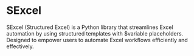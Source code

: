 # SExcel
SExcel (Structured Excel) is a Python library that streamlines Excel automation by using structured templates with $variable placeholders. Designed to empower users to automate Excel workflows efficiently and effectively.
